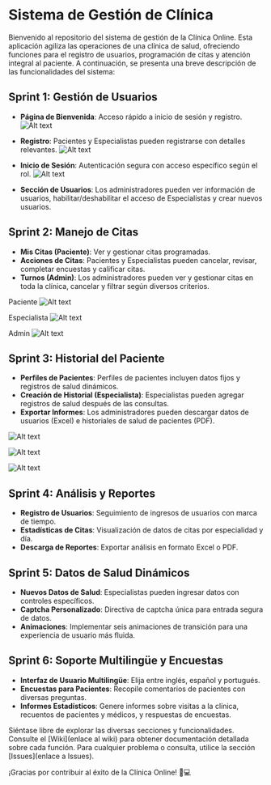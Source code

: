 # Sistema de Gestión de Clínica

Bienvenido al repositorio del sistema de gestión de la Clínica Online. Esta aplicación agiliza las operaciones de una clínica de salud, ofreciendo funciones para el registro de usuarios, programación de citas y atención integral al paciente. A continuación, se presenta una breve descripción de las funcionalidades del sistema:

## Sprint 1: Gestión de Usuarios

- **Página de Bienvenida**: Acceso rápido a inicio de sesión y registro.
  ![Alt text](readme/image.png)

- **Registro**: Pacientes y Especialistas pueden registrarse con detalles relevantes.
  ![Alt text](readme/image-1.png)

- **Inicio de Sesión**: Autenticación segura con acceso específico según el rol.
  ![Alt text](readme/image-2.png)

- **Sección de Usuarios**: Los administradores pueden ver información de usuarios, habilitar/deshabilitar el acceso de Especialistas y crear nuevos usuarios.

## Sprint 2: Manejo de Citas

- **Mis Citas (Paciente)**: Ver y gestionar citas programadas.
- **Acciones de Citas**: Pacientes y Especialistas pueden cancelar, revisar, completar encuestas y calificar citas.
- **Turnos (Admin)**: Los administradores pueden ver y gestionar citas en toda la clínica, cancelar y filtrar según diversos criterios.

Paciente
![Alt text](readme/image5.png)

Especialista
![Alt text](readme/image-4.png)

Admin
![Alt text](readme/image-6.png)

## Sprint 3: Historial del Paciente

- **Perfiles de Pacientes**: Perfiles de pacientes incluyen datos fijos y registros de salud dinámicos.
- **Creación de Historial (Especialista)**: Especialistas pueden agregar registros de salud después de las consultas.
- **Exportar Informes**: Los administradores pueden descargar datos de usuarios (Excel) e historiales de salud de pacientes (PDF).

![Alt text](readme/image-7.png)

![Alt text](readme/image-8.png)

![Alt text](readme/image-9.png)

## Sprint 4: Análisis y Reportes

- **Registro de Usuarios**: Seguimiento de ingresos de usuarios con marca de tiempo.
- **Estadísticas de Citas**: Visualización de datos de citas por especialidad y día.
- **Descarga de Reportes**: Exportar análisis en formato Excel o PDF.

## Sprint 5: Datos de Salud Dinámicos

- **Nuevos Datos de Salud**: Especialistas pueden ingresar datos con controles específicos.
- **Captcha Personalizado**: Directiva de captcha única para entrada segura de datos.
- **Animaciones**: Implementar seis animaciones de transición para una experiencia de usuario más fluida.

## Sprint 6: Soporte Multilingüe y Encuestas

- **Interfaz de Usuario Multilingüe**: Elija entre inglés, español y portugués.
- **Encuestas para Pacientes**: Recopile comentarios de pacientes con diversas preguntas.
- **Informes Estadísticos**: Genere informes sobre visitas a la clínica, recuentos de pacientes y médicos, y respuestas de encuestas.

Siéntase libre de explorar las diversas secciones y funcionalidades. Consulte el [Wiki](enlace al wiki) para obtener documentación detallada sobre cada función. Para cualquier problema o consulta, utilice la sección [Issues](enlace a Issues).

¡Gracias por contribuir al éxito de la Clínica Online! 🏥💻
